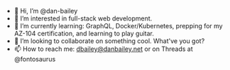 - 👋 Hi, I’m @dan-bailey
- 👀 I’m interested in full-stack web development. 
- 🌱 I’m currently learning: GraphQL, Docker/Kubernetes, prepping for my AZ-104 certification, and learning to play guitar.
- 💞️ I’m looking to collaborate on something cool.  What've you got?
- 📫 How to reach me: dbailey@danbailey.net or on Threads at @fontosaurus

<!---
dan-bailey/dan-bailey is a ✨ special ✨ repository because its `README.md` (this file) appears on your GitHub profile.
You can click the Preview link to take a look at your changes.
--->
